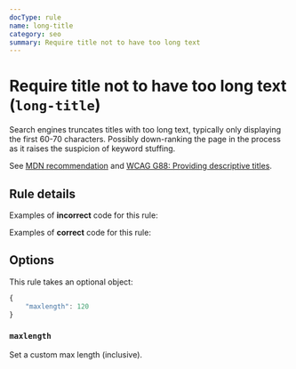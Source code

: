 ```yaml
---
docType: rule
name: long-title
category: seo
summary: Require title not to have too long text
---
```


# Require title not to have too long text (`long-title`)

Search engines truncates titles with too long text, typically only displaying
the first 60-70 characters. Possibly down-ranking the page in the process as it
raises the suspicion of keyword stuffing.

See [MDN recommendation][mdn] and [WCAG G88: Providing descriptive
titles][wcag-g88].

[mdn]: https://developer.mozilla.org/en-US/docs/Web/HTML/Element/title#Page_titles_and_SEO
[wcag-g88]: https://www.w3.org/WAI/WCAG21/Techniques/general/G88

## Rule details

Examples of **incorrect** code for this rule:

<validate name="incorrect" rules="long-title">
    <head>
        <title>Lorem ipsum dolor sit amet, consectetur adipiscing elit, sed do eiusmod tempor incididunt ut labore et dolore magna aliqua.</title>
    </head>
</validate>

Examples of **correct** code for this rule:

<validate name="correct" rules="long-title">
    <head>
        <title>Lorem ipsum</title>
    </head>
</validate>

## Options

This rule takes an optional object:

```javascript
{
    "maxlength": 120
}
```

### `maxlength`

Set a custom max length (inclusive).
